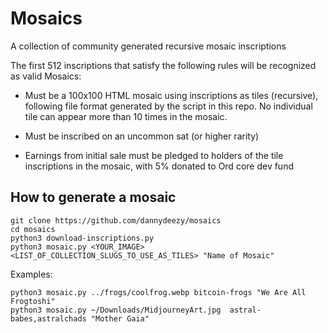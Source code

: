 # Mosaics
A collection of community generated recursive mosaic inscriptions

The first 512 inscriptions that satisfy the following rules will be recognized as valid Mosaics:

- Must be a 100x100 HTML mosaic using inscriptions as tiles (recursive), following file format generated by the script in this repo. No individual tile can appear more than 10 times in the mosaic.

- Must be inscribed on an uncommon sat (or higher rarity)

- Earnings from initial sale must be pledged to holders of the tile inscriptions in the mosaic, with 5% donated to Ord core dev fund

## How to generate a mosaic
```
git clone https://github.com/dannydeezy/mosaics
cd mosaics
python3 download-inscriptions.py 
python3 mosaic.py <YOUR_IMAGE> <LIST_OF_COLLECTION_SLUGS_TO_USE_AS_TILES> "Name of Mosaic"
```

Examples:
```
python3 mosaic.py ../frogs/coolfrog.webp bitcoin-frogs "We Are All Frogtoshi"
python3 mosaic.py ~/Downloads/MidjourneyArt.jpg  astral-babes,astralchads "Mother Gaia"
```
